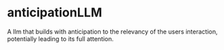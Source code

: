 # anticipationLLM
A llm that builds with anticipation to the relevancy of the users interaction, potentially leading to its full attention. 

